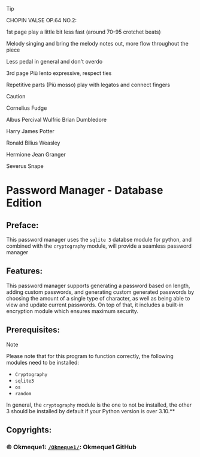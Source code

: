 > [!TIP]
> 
> CHOPIN VALSE OP.64 NO.2:
> 
> 1st page play a little bit less fast (around 70-95 crotchet beats)
> 
> Melody singing and bring the melody notes out, more flow throughout the piece
> 
> Less pedal in general and don't overdo 
> 
> 3rd page Più lento expressive, respect ties
> 
> Repetitive parts (Più mosso) play with legatos and connect fingers

> [!CAUTION]
> 
> Cornelius Fudge
> 
> Albus Percival Wulfric Brian Dumbledore
> 
> Harry James Potter
> 
> Ronald Bilius Weasley
> 
> Hermione Jean Granger
> 
> Severus Snape
>
# Password Manager - Database Edition

## Preface:

This password manager uses the `sqlite 3` databse module for python, and combined with the `cryptography` module, will provide a seamless password manager

## Features:

This password manager supports generating a password based on length, adding custom passwords, and generating custom generated passwords by choosing the amount of a single type of character, as well as being able to view and update current passwords. On top of that, it includes a built-in encryption module which ensures maximum security.

## Prerequisites:

> [!NOTE]
>
> Please note that for this program to function correctly, the following modules need to be installed:
>   - `Cryptography`
>   - `sqlite3`
>   - `os`
>   - `random`
>
> In general, the `cryptography` module is the one to not be installed, the other 3 should be installed by default if your Python version is over 3.10.**


## Copyrights:

### © Okmeque1: [`/Okmeque1/`](https://github.com/Okmeque1): Okmeque1 GitHub
